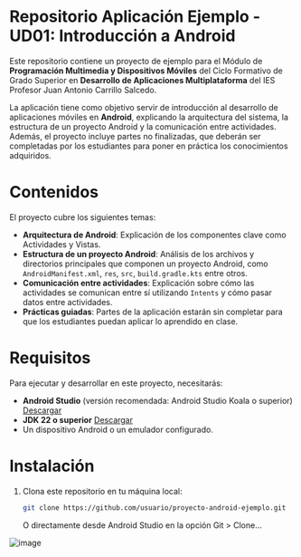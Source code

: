 # Repositorio Aplicación Ejemplo - UD01: Introducción a Android
Este repositorio contiene un proyecto de ejemplo para el Módulo de **Programación Multimedia y Dispositivos Móviles** del Ciclo Formativo de Grado Superior en **Desarrollo de Aplicaciones Multiplataforma** del IES Profesor Juan Antonio Carrillo Salcedo.

La aplicación tiene como objetivo servir de introducción al desarrollo de aplicaciones móviles en **Android**, explicando la arquitectura del sistema, la estructura de un proyecto Android y la comunicación entre actividades. Además, el proyecto incluye partes no finalizadas, que deberán ser completadas por los estudiantes para poner en práctica los conocimientos adquiridos.

# Contenidos

El proyecto cubre los siguientes temas:

- **Arquitectura de Android**: Explicación de los componentes clave como Actividades y Vistas.
- **Estructura de un proyecto Android**: Análisis de los archivos y directorios principales que componen un proyecto Android, como `AndroidManifest.xml`, `res`, `src`, `build.gradle.kts` entre otros.
- **Comunicación entre actividades**: Explicación sobre cómo las actividades se comunican entre sí utilizando `Intents` y cómo pasar datos entre actividades.
- **Prácticas guiadas**: Partes de la aplicación estarán sin completar para que los estudiantes puedan aplicar lo aprendido en clase.

# Requisitos

Para ejecutar y desarrollar en este proyecto, necesitarás:

- **Android Studio** (versión recomendada: Android Studio Koala o superior) [Descargar](https://developer.android.com/codelabs/basic-android-kotlin-compose-install-android-studio?hl=es-419#0) 
- **JDK 22 o superior** [Descargar](https://www.oracle.com/es/java/technologies/downloads/)
- Un dispositivo Android o un emulador configurado.

# Instalación

1. Clona este repositorio en tu máquina local:
   ```bash
   git clone https://github.com/usuario/proyecto-android-ejemplo.git
   ```

   O directamente desde Android Studio en la opción Git > Clone...

![image](https://github.com/user-attachments/assets/7008b328-f011-41a9-bc0e-30bfdb56a053)


